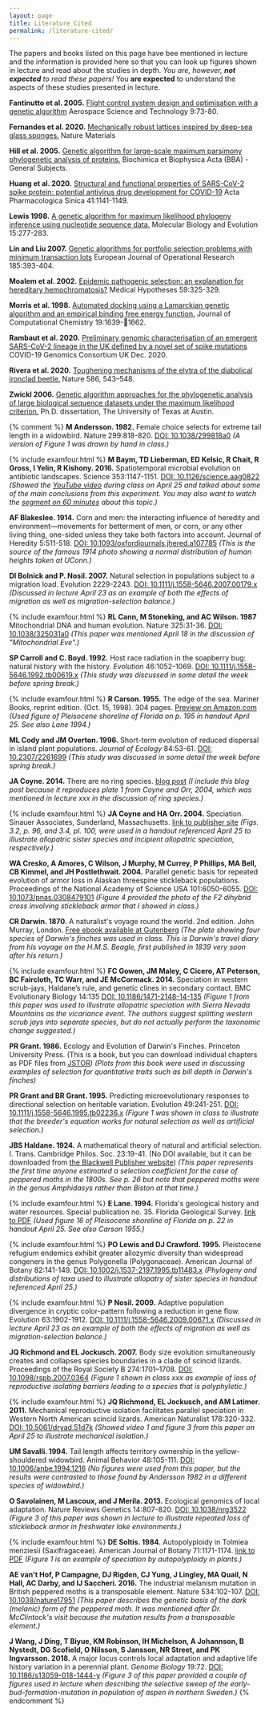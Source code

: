 ```yaml
---
layout: page
title: Literature Cited
permalink: /literature-cited/
---
```

The papers and books listed on this page have bee mentioned in lecture and the information is provided here so that you can look up figures shown in lecture and read about the studies in depth. _You are, however, **not expected** to read these papers!_ You **are expected** to understand the aspects of these studies presented in lecture.

**Fantinutto et al. 2005.** [Flight control system design and optimisation with a genetic algorithm](https://doi.org/10.1016/j.ast.2004.09.003) Aerospace Science and Technology 9:73-80.

**Fernandes et al. 2020.** [Mechanically robust lattices inspired by deep-sea glass sponges.](https://doi.org/10.1038/s41563-020-0798-1) Nature Materials 

**Hill et al. 2005.** [Genetic algorithm for large-scale maximum parsimony phylogenetic analysis of proteins.](https://doi.org/10.1016/j.bbagen.2005.04.027) Biochimica et Biophysica Acta (BBA) - General Subjects. 

**Huang et al. 2020.** [Structural and functional properties of SARS-CoV-2 spike protein: potential antivirus drug development for COVID-19](https://doi.org/10.1038/s41401-020-0485-4) Acta Pharmacologica Sinica 41:1141-1149.

**Lewis 1998.** [A genetic algorithm for maximum likelihood phylogeny inference using nucleotide sequence data.](https://doi.org/10.1093/oxfordjournals.molbev.a025924) Molecular Biology and Evolution 15:277-283.

**Lin and Liu 2007.** [Genetic algorithms for portfolio selection problems with minimum transaction lots](https://doi.org/10.1016/j.ejor.2006.12.024) European Journal of Operational Research 185:393-404.

**Moalem et al. 2002.** [Epidemic pathogenic selection: an explanation for hereditary hemochromatosis?](https://doi.org/10.1016/S0306-9877(02)00179-2) Medical Hypotheses 59:325-329.

**Morris et al. 1998.** [Automated docking using a Lamarckian genetic algorithm and an empirical binding free energy function.](https://doi.org/10.1002/(SICI)1096-987X(19981115)19:14%3C1639::AID-JCC10%3E3.0.CO;2-B) Journal of Computational Chemistry 19:1639-􏲪1662.

**Rambaut et al. 2020.** [Preliminary genomic characterisation of an emergent SARS-CoV-2 lineage in the UK defined by a novel set of spike mutations](https://virological.org/t/preliminary-genomic-characterisation-of-an-emergent-sars-cov-2-lineage-in-the-uk-defined-by-a-novel-set-of-spike-mutations/563/1) COVID-19 Genomics Consortium UK Dec. 2020.

**Rivera et al. 2020.** [Toughening mechanisms of the elytra of the diabolical ironclad beetle.](https://doi.org/10.1038/s41586-020-2813-8) Nature 586, 543–548.

**Zwickl 2006.** [Genetic algorithm approaches for the phylogenetic analysis of large biological sequence datasets under the maximum likelihood criterion.](https://repositories.lib.utexas.edu/handle/2152/2666) Ph.D. dissertation, The University of Texas at Austin.

{% comment %}
**M Andersson. 1982.** Female choice selects for extreme tail length in a widowbird. Nature 299:818-820. [DOI: 10.1038/299818a0](https://doi.org/10.1038/299818a0) _(A version of Figure 1 was drawn by hand in class.)_

{% include examfour.html %} **M Baym, TD Lieberman, ED Kelsic, R Chait, R Gross, I Yelin, R Kishony.
2016.** Spatiotemporal microbial evolution on antibiotic landscapes. Science 353:1147-1151. [DOI: 10.1126/science.aag0822](https://doi.org/10.1126/science.aag0822) _(Showed the [YouTube video](https://youtu.be/yybsSqcB7mE) during class on April 25 and talked about some of the main conclusions from this experiment. You may also want to watch the [segment on 60 minutes](https://www.cbsnews.com/news/could-antibiotic-resistant-superbugs-become-a-bigger-killer-than-cancer-60-minutes-2019-04-21/) about this topic.)_

**AF Blakeslee. 1914.** Corn and men: the interacting influence of heredity and environment—movements for betterment of men, or corn, or any other living thing, one-sided unless they take both factors into account. Journal of Heredity 5:511-518. [DOI: 10.1093/oxfordjournals.jhered.a107785](https://doi.org/10.1093/oxfordjournals.jhered.a107785) _(This is the source of the famous 1914 photo showing a normal distribution of human heights taken at UConn.)_

**DI Bolnick and P. Nosil. 2007.** Natural selection in populations subject to a migration load. Evolution 2229-2243. [DOI: 10.1111/j.1558-5646.2007.00179.x](https://doi.org/10.1111/j.1558-5646.2007.00179.x) _(Discussed in lecture April 23 as an example of both the effects of migration as well as migration-selection balance.)_

{% include examfour.html %} **RL Cann, M Stoneking, and AC Wilson. 1987** Mitochondrial DNA and human evolution. Nature 325:31-36. [DOI: 10.1038/325031a0](https://doi.org/10.1038/325031a0) _(This paper was mentioned April 18 in the discussion of "Mitochondrial Eve".)_

**SP Carroll and C. Boyd. 1992.** Host race radiation in the soapberry bug: natural history with the history. _Evolution_ 46:1052-1069. [DOI: 10.1111/j.1558-5646.1992.tb00619.x](https://doi.org/10.1111/j.1558-5646.1992.tb00619.x) _(This study was discussed in some detail the week before spring break.)_

{% include examfour.html %} **R Carson. 1955.** The edge of the sea. Mariner Books, reprint edition. (Oct. 15, 1998). 304 pages. [Preview on Amazon.com](https://read.amazon.com/kp/embed?asin=B004IPPW6K&preview=newtab&linkCode=kpe&ref_=cm_sw_r_kb_dp_Pd7VCbZWMMCRY) _(Used figure of Pleisocene shoreline of Florida on p. 195 in handout April 25. See also Lane 1994.)_

**ML Cody and JM Overton. 1996.** Short-term evolution of reduced dispersal in island plant populations. _Journal of Ecology_ 84:53-61. [DOI: 10.2307/2261699](https://doi.org/10.2307/2261699) _(This study was discussed in some detail the week before spring break.)_

**JA Coyne. 2014.** There are no ring species. [blog post](https://whyevolutionistrue.wordpress.com/2014/07/16/there-are-no-ring-species/) _(I include this blog post because it reproduces plate 1 from Coyne and Orr, 2004, which was mentioned in lecture xxx in the discussion of ring species.)_

{% include examfour.html %} **JA Coyne and HA Orr. 2004.** Speciation. Sinauer Associates, Sunderland, Massachusetts. [link to publisher site](https://global.oup.com/ushe/product/speciation-9780878930890?q=coyne&lang=en&cc=us) _(Figs. 3.2, p. 96, and 3.4, pl. 100, were used in a handout referenced April 25 to illustrate allopatric sister species and incipient allopatric speciation, respectively.)_

**WA Cresko, A Amores, C Wilson, J Murphy, M Currey, P Phillips, MA Bell, CB Kimmel, and JH Postlethwait. 2004.** Parallel genetic basis for repeated evolution of armor loss in Alaskan threespine stickleback populations. Proceedings of the National Academy of Science USA 101:6050-6055. [DOI: 10.1073/pnas.0308479101](https://doi.org/10.1073/pnas.0308479101) _(Figure 4 provided the photo of the F2 dihybrid cross involving stickleback armor that I showed in class.)_

**CR Darwin. 1870.** A naturalist's voyage round the world. 2nd edition. John Murray, London. [Free ebook available at Gutenberg](http://www.gutenberg.org/ebooks/3704) _(The plate showing four species of Darwin's finches was used in class. This is Darwin's travel diary from his voyage on the H.M.S. Beagle, first published in 1839 very soon after his return.)_

{% include examfour.html %} **FC Gowen, JM Maley, C Cicero,  AT Peterson, BC Faircloth, TC Warr, and JE McCormack. 2014.** Speciation in western scrub-jays, Haldane’s rule, and genetic clines in secondary contact. BMC Evolutionary Biology 14:135 [DOI: 10.1186/1471-2148-14-135](https://doi.org/10.1186/1471-2148-14-135) _(Figure 1 from this paper was used to illustrate allopatric speciation with Sierra Nevada Mountains as the vicariance event. The authors suggest splitting western scrub jays into separate species, but do not actually perform the taxonomic change suggested.)_

**PR Grant. 1986.** Ecology and Evolution of Darwin's Finches. Princeton University Press. (This is a book, but you can download individual chapters as PDF files from [JSTOR](https://www.jstor.org/stable/j.ctt1m3nz91)) _(Plots from this book were used in discussing examples of selection for quantitative traits such as bill depth in Darwin's finches)_

**PR Grant and BR Grant. 1995.** Predicting microevolutionary responses to directional selection on heritable variation. Evolution 49:241-251. [DOI: 10.1111/j.1558-5646.1995.tb02236.x](https://doi.org/10.1111/j.1558-5646.1995.tb02236.x) _(Figure 1 was shown in class to illustrate that the breeder's equation works for natural selection as well as artificial selection.)_

**JBS Haldane. 1924.** A mathematical theory of natural and artificial selection. I. Trans. Cambridge Philos. Soc. 23:19-41. (No DOI available, but it can be downloaded from [the Blackwell Publisher website](http://www.blackwellpublishing.com/ridley/classictexts/haldane1.pdf)) _(This paper represents the first time anyone estimated a selection coefficient for the case of peppered moths in the 1800s. See p. 26 but note that peppered moths were in the genus _Amphidasys_ rather than _Biston_ at that time.)_

{% include examfour.html %} **E Lane. 1994.** Florida's geological history and water resources. Special publication no. 35. Florida Geological Survey. [link to PDF](https://s3.amazonaws.com/defendersofcrookedlake/documents/FloridaGeologicalHistory.pdf) _(Used figure 16 of Pleisocene shoreline of Florida on p. 22 in handout April 25. See also Carson 1955.)_

{% include examfour.html %} **PO Lewis and DJ Crawford. 1995.** Pleistocene refugium endemics exhibit greater allozymic diversity than widespread congeners in the genus Polygonella (Polygonaceae). American Journal of Botany 82:141-149. [DOI: 10.1002/j.1537-2197.1995.tb11483.x](https://doi.org/10.1002/j.1537-2197.1995.tb11483.x) _(Phylogeny and distributions of taxa used to illustrate allopatry of sister species in handout referenced April 25.)_

{% include examfour.html %} **P Nosil. 2009.** Adaptive population divergence in cryptic color-pattern following a reduction in gene flow. Evolution 63:1902-1912. [DOI: 10.1111/j.1558-5646.2009.00671.x](https://doi.org/10.1111/j.1558-5646.2009.00671.x) _(Discussed in lecture April 23 as an example of both the effects of migration as well as migration-selection balance.)_

**JQ Richmond and EL Jockusch. 2007.** Body size evolution simultaneously creates and collapses species boundaries in a clade of scincid lizards. Proceedings of the Royal Society B 274:1701–1708. [DOI: 10.1098/rspb.2007.0364](https://doi.org/10.1098/rspb.2007.0364) _(Figure 1 shown in class xxx as example of loss of reproductive isolating barriers leading to a species that is polyphyletic.)_

{% include examfour.html %} **JQ Richmond, EL Jockusch, and AM Latimer. 2011.** Mechanical reproductive isolation facilitates parallel speciation in Western North American scincid lizards. American Naturalist 178:320-332. [DOI: 10.5061/dryad.51d7k](https://doi.org/10.5061/dryad.51d7k) _(Showed video 1 and figure 3 from this paper on April 25 to illustrate mechanical isolation.)_

**UM Savalli. 1994.** Tail length affects territory ownership in the yellow-shouldered widowbird. Animal Behavior 48:105-111. [DOI: 10.1006/anbe.1994.1216](https://doi.org/10.1006/anbe.1994.1216) _(No figures were used from this paper, but the results were contrasted to those found by Andersson 1982 in a different species of widowbird.)_

**O Savolainen, M Lascoux, and J Merila. 2013.** Ecological genomics of local adaptation. Nature Reviews Genetics 14:807-820. [DOI: 10.1038/nrg3522](https://doi.org/10.1038/nrg3522) _(Figure 3 of this paper was shown in lecture to illustrate repeated loss of stickleback armor in freshwater lake environments.)_

{% include examfour.html %} **DE Soltis. 1984.** Autopolyploidy in Tolmiea menziesii (Saxifragaceae). American Journal of Botany 71:1171-1174. [link to PDF](https://www.jstor.org/stable/2443640) _(Figure 1 is an example of speciation by autopolyploidy in plants.)_

**AE van't Hof, P Campagne, DJ Rigden, CJ Yung, J Lingley, MA Quail, N Hall, AC Darby, and IJ Saccheri. 2016.** The industrial melanism mutation in British peppered moths is a transposable element. Nature 534:102-107. [DOI: 10.1038/nature17951](https://doi.org/10.1038/nature17951) _(This paper describes the genetic basis of the dark (melanic) form of the peppered moth. It was mentioned after Dr. McClintock's visit because the mutation results from a transposable element.)_

**J Wang, J Ding, T Biyue, KM Robinson, IH Michelson, A Johannson, B Nystedt, DG Scofield, O Nilsson, S Jansson, NR Street, and PK Ingvarsson. 2018.** A major locus controls local adaptation and adaptive life history variation in a perennial plant. _Genome Biology_ 19:72. [DOI: 10.1186/s13059-018-1444-y](https://doi.org/10.1186/s13059-018-1444-y) _(Figure 3 of this paper provided a couple of figures used in lecture when describing the selective sweep of the early-bud-formation-mutation in population of aspen in northern Sweden.)_
{% endcomment %}
